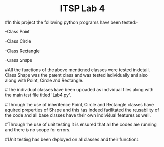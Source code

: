 <h1 align="center">ITSP Lab 4</h1>

#In this project the following python programs have been tested:-

-Class Point

-Class Circle

-Class Rectangle

-Class Shape

#All the functions of the above mentioned classes were tested in detail. Class Shape was the parent class and was tested individually and also along with Point, Circle and Rectangle.

#The individual classes have been uploaded as individual files along with the main test file titled 'Lab4.py'.

#Through the use of inheritence Point, Circle and Rectangle classes have aquired properties of Shape and this has indeed facilitated the reusability of the code and all base classes have their own individual features as well.

#Through the use of unit testing it is ensured that all the codes are running and there is no scope for errors.

#Unit testing has been deployed on all classes and their functions.
